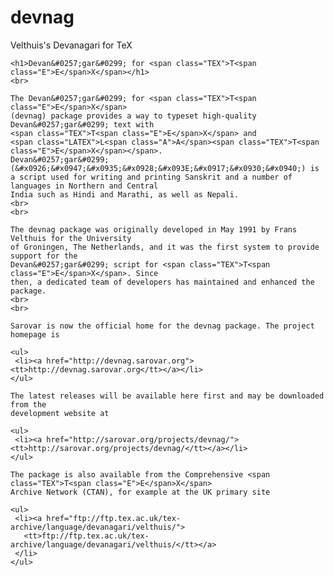 # devnag
Velthuis's Devanagari for TeX

    <h1>Devan&#0257;gar&#0299; for <span class="TEX">T<span class="E">E</span>X</span></h1>
    <br>

    The Devan&#0257;gar&#0299; for <span class="TEX">T<span class="E">E</span>X</span> 
    (devnag) package provides a way to typeset high-quality Devan&#0257;gar&#0299; text with 
    <span class="TEX">T<span class="E">E</span>X</span> and
    <span class="LATEX">L<span class="A">A</span><span class="TEX">T<span class="E">E</span>X</span></span>.
    Devan&#0257;gar&#0299; (&#x0926;&#x0947;&#x0935;&#x0928;&#x093E;&#x0917;&#x0930;&#x0940;) is 
    a script used for writing and printing Sanskrit and a number of languages in Northern and Central 
    India such as Hindi and Marathi, as well as Nepali.
    <br>
    <br>

    The devnag package was originally developed in May 1991 by Frans Velthuis for the University 
    of Groningen, The Netherlands, and it was the first system to provide support for the 
    Devan&#0257;gar&#0299; script for <span class="TEX">T<span class="E">E</span>X</span>. Since 
    then, a dedicated team of developers has maintained and enhanced the package.
    <br>
    <br>

    Sarovar is now the official home for the devnag package. The project homepage is

    <ul>
     <li><a href="http://devnag.sarovar.org"><tt>http://devnag.sarovar.org</tt></a></li>
    </ul>

    The latest releases will be available here first and may be downloaded from the 
    development website at

    <ul>
     <li><a href="http://sarovar.org/projects/devnag/"><tt>http://sarovar.org/projects/devnag/</tt></a></li>
    </ul>

    The package is also available from the Comprehensive <span class="TEX">T<span class="E">E</span>X</span>
    Archive Network (CTAN), for example at the UK primary site

    <ul>
     <li><a href="ftp://ftp.tex.ac.uk/tex-archive/language/devanagari/velthuis/">
       <tt>ftp://ftp.tex.ac.uk/tex-archive/language/devanagari/velthuis/</tt></a>
     </li>
    </ul>
